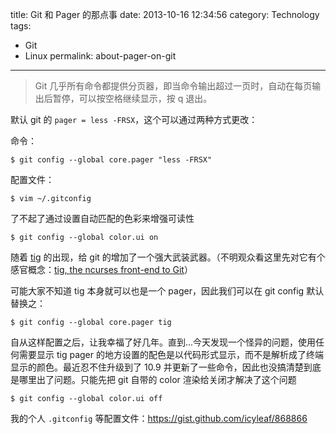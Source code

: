 title: Git 和 Pager 的那点事
date: 2013-10-16 12:34:56
category: Technology
tags:
- Git
- Linux
permalink: about-pager-on-git

---

 > Git 几乎所有命令都提供分页器，即当命令输出超过一页时，自动在每页输出后暂停，可以按空格继续显示，按 q 退出。

默认 git 的 `pager = less -FRSX`，这个可以通过两种方式更改：

命令：

```
$ git config --global core.pager "less -FRSX"

```
配置文件：

```
$ vim ~/.gitconfig
```

了不起了通过设置自动匹配的色彩来增强可读性

```
$ git config --global color.ui on 	
```

随着 [tig](http://jonas.nitro.dk/tig) 的出现，给 git 的增加了一个强大武装武器。（不明观众看这里先对它有个感官概念：[tig, the ncurses front-end to Git](http://gitready.com/advanced/2009/07/31/tig-the-ncurses-front-end-to-git.html)）

可能大家不知道 tig 本身就可以也是一个 pager，因此我们可以在 git config 默认替换之：

```
$ git config --global core.pager tig
```

自从这样配置之后，让我幸福了好几年。直到...今天发现一个怪异的问题，使用任何需要显示 tig pager 的地方设置的配色是以代码形式显示，而不是解析成了终端显示的颜色。最近忍不住升级到了 10.9 并更新了一些命令，因此也没搞清楚到底是哪里出了问题。只能先把 git 自带的 color 渲染给关闭才解决了这个问题

```
$ git config --global color.ui off
```

我的个人 `.gitconfig` 等配置文件：https://gist.github.com/icyleaf/868866

